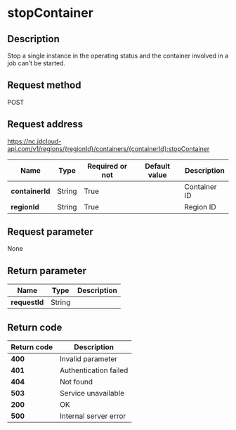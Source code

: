 # stopContainer


## Description
Stop a single instance in the operating status and the container involved in a job can’t be started.


## Request method
POST

## Request address
https://nc.jdcloud-api.com/v1/regions/{regionId}/containers/{containerId}:stopContainer

|Name|Type|Required or not|Default value|Description|
|---|---|---|---|---|
|**containerId**|String|True||Container ID|
|**regionId**|String|True||Region ID|

## Request parameter
None


## Return parameter
|Name|Type|Description|
|---|---|---|
|**requestId**|String||



## Return code
|Return code|Description|
|---|---|
|**400**|Invalid parameter|
|**401**|Authentication failed|
|**404**|Not found|
|**503**|Service unavailable|
|**200**|OK|
|**500**|Internal server error|
